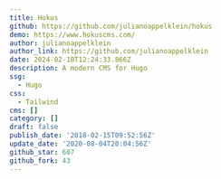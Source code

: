 ```yaml
---
title: Hokus
github: https://github.com/julianoappelklein/hokus
demo: https://www.hokuscms.com/
author: julianoappelklein
author_link: https://github.com/julianoappelklein
date: 2024-02-18T12:24:33.866Z
description: A modern CMS for Hugo
ssg:
  - Hugo
css:
  - Tailwind
cms: []
category: []
draft: false
publish_date: '2018-02-15T09:52:56Z'
update_date: '2020-08-04T20:04:56Z'
github_star: 607
github_fork: 43
---
```

